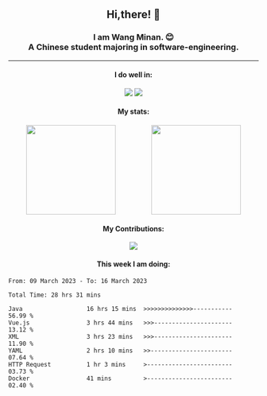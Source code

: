<div align="center">
	<h2>
		Hi,there! 👋
	</h2>
	<h3>
		I am Wang Minan. 😊 <br>
		A Chinese student majoring in software-engineering.
	</h3>
	<hr>
	<h4>I do well in:</h4>
		<div>
			<img src="https://img.shields.io/badge/-Java-orange" />
			<img src="https://img.shields.io/badge/-Vue.js-brightgreen" />
		</div>
	<h4>My stats:</h4>
	<div style="display: flex; justify-content: space-around;">
		<img style="height: 180px;" src="https://github-readme-stats.vercel.app/api?username=WangMinan&show_icons=true" />
		<img style="height: 180px;" src="https://github-readme-stats.vercel.app/api/top-langs/?username=WangMinan&layout=compact" />
	</div>
	<h4>My Contributions:</h4>
	<div>
		<img src="https://github-readme-activity-graph.cyclic.app/graph?username=WangMinan&theme=vue" />
	</div>
    <h4 style="text-align=center;">This week I am doing:</h4>
</div>

<!--START_SECTION:waka-->

```text
From: 09 March 2023 - To: 16 March 2023

Total Time: 28 hrs 31 mins

Java                  16 hrs 15 mins  >>>>>>>>>>>>>>-----------   56.99 %
Vue.js                3 hrs 44 mins   >>>----------------------   13.12 %
XML                   3 hrs 23 mins   >>>----------------------   11.90 %
YAML                  2 hrs 10 mins   >>-----------------------   07.64 %
HTTP Request          1 hr 3 mins     >------------------------   03.73 %
Docker                41 mins         >------------------------   02.40 %
```

<!--END_SECTION:waka-->
